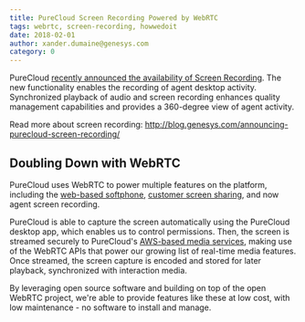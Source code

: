 ```yaml
---
title: PureCloud Screen Recording Powered by WebRTC
tags: webrtc, screen-recording, howwedoit
date: 2018-02-01
author: xander.dumaine@genesys.com
category: 0
---
```


PureCloud [recently announced the availability of Screen Recording](http://blog.genesys.com/announcing-purecloud-screen-recording/). The new functionality enables the recording of agent desktop activity. Synchronized playback of audio and screen recording enhances quality management capabilities and provides a 360-degree view of agent activity.

Read more about screen recording: http://blog.genesys.com/announcing-purecloud-screen-recording/

## Doubling Down with WebRTC

PureCloud uses WebRTC to power multiple features on the platform, including the [web-based softphone](https://help.mypurecloud.com/articles/about-purecloud-webrtc-phones/), [customer screen sharing](https://help.mypurecloud.com/articles/screen-share-overview/), and now agent screen recording.

PureCloud is able to capture the screen automatically using the PureCloud desktop app, which enables us to control permissions. Then, the screen is streamed securely to PureCloud's [AWS-based media services](https://help.mypurecloud.com/articles/about-the-purecloud-platform/), making use of the WebRTC APIs that power our growing list of real-time media features. Once streamed, the screen capture is encoded and stored for later playback, synchronized with interaction media.

By leveraging open source software and building on top of the open WebRTC project, we're able to provide features like these at low cost, with low maintenance - no software to install and manage.
